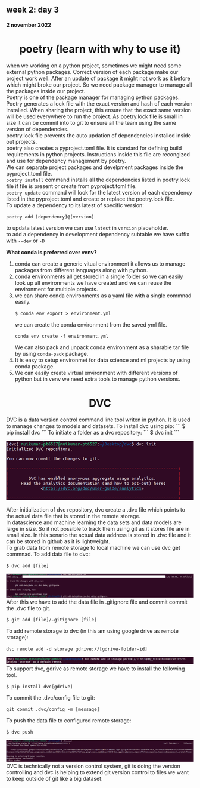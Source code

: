 ## week 2: day 3  
#### 2 november 2022  
<h1 align="center">poetry (learn with why to use it)</h1>  

when we working on a python project, sometimes we might need some external python packages. Correct version of each package make our project work well. After an update of package it might not work as it before which might broke our project. So we need package manager to manage all the packages inside our project.  
Poetry is one of the package manager for managing python packages. Poetry generates a lock file with the exact version and hash of each version installed. When sharing the project, this ensure that the exact same version will be used everywhere to run the project. As poetry.lock file is small in size it can be commit into to git to ensure all the team using the same version of dependencies.  
peotry.lock file prevents the auto updation of dependencies installed inside out projects.  
poetry also creates a pyproject.toml file. It is standard for defining build requirements in python projects. Instructions inside this file are recongized and use for dependency management by poetry.  
We can separate project packages and develpment packages inside the pyproject.toml file.  
`poetry install` command installs all the dependencies listed in poetry.lock file if file is present or create from pyproject.toml file.  
`poetry update` command will look for the latest version of each dependency listed in the pyproject.toml and create or replace the poetry.lock file.  
To update a dependency to its latest of specific version:  
```
poetry add [dependency]@[version]
```
to updata latest version we can use `latest` in `version` placeholder.  
to add a dependency in development dependency subtable we have suffix with `--dev` or `-D`  

__What conda is preferred over venv?__  
1. conda can create a generic vitual environment it allows us to manage packages from different languages along with python.  
2. conda environments all get stored in a single folder so we can easily look up all environments we have created and we can reuse the environment for multiple projects.  
3. we can share conda environments as a yaml file with a single commnad easily.  
   ```
   $ conda env export > environment.yml
   ```
   we can create the conda environment from the saved yml file.  
   ```
   conda env create -f environment.yml
   ```
   We can also pack and unpack conda environment as a sharable tar file by using `conda-pack` package.  
4. It is easy to setup environmet for data science and ml projects by using conda package.  
5. We can easily create virtual environment with different versions of python but in venv we need extra tools to manage python versions.  
<h1 align="center">DVC</h1>  
DVC is a data version control command line tool writen in python. It is used to manage changes to models and datasets.
To install dvc using pip:  
```
$ pip install dvc
```
To initiate a folder as a dvc repository:  
```
$ dvc init
```

!["dvc initialization"](dvc/../images/dvc_init.png)  

After initialization of dvc repository, dvc create a .dvc file which points to the actual data file that is stored in the remote storage.  
In datascience and machine learning the data sets and data models are large in size. So it not possible to track them using git as it stores file are in small size. In this senario the actual data address is stored in .dvc file and it can be stored in github as it is lightweight.  
To grab data from remote storage to local machine we can use dvc get commnad.
To add data file to dvc:  
```
$ dvc add [file]
```
!["dvc add"](dvc/../images/dvc_add.png)  
After this we have to add the data file in .gitignore file and commit commit the .dvc file to git.  
```
$ git add [file]/.gitignore [file]
```
To add remote storage to dvc (in this am using google drive as remote storage):  
```
dvc remote add -d storage gdrive://[gdrive-folder-id]
```
!["dvc remote"](dvc/../images/dvc_remot.png)  
To support dvc, gdrive as remote storage we have to install the following tool.  

```
$ pip install dvc[gdrive]
```
To commit the .dvc/config file to git:  
```
git commit .dvc/config -m [message]
```
To push the data file to configured remote storage:  
```
$ dvc push
```
!["dvc push"](dvc/../images/dvc_push.png)
DVC is technically not a version control system, git is doing the version controlling and dvc is helping to extend git version control to files we want to keep outside of git like a big dataset.  